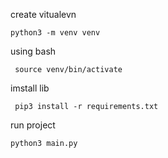 create vitualevn

```angular2html
python3 -m venv venv
```

using bash 

```angular2html
 source venv/bin/activate
```

imstall lib
```angular2html
 pip3 install -r requirements.txt
```

run project 

```angular2html
python3 main.py
```


